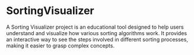 # SortingVisualizer

A Sorting Visualizer project is an educational tool designed to help users understand and visualize how various sorting algorithms work. 
It provides an interactive way to see the steps involved in different sorting processes, making it easier to grasp complex concepts.
